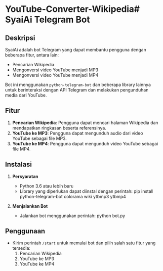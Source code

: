 # YouTube-Converter-Wikipedia# SyaiAi Telegram Bot

## Deskripsi
SyaiAi adalah bot Telegram yang dapat membantu pengguna dengan beberapa fitur, antara lain:
- Pencarian Wikipedia
- Mengonversi video YouTube menjadi MP3
- Mengonversi video YouTube menjadi MP4

Bot ini menggunakan `python-telegram-bot` dan beberapa library lainnya untuk berinteraksi dengan API Telegram dan melakukan pengunduhan media dari YouTube.

## Fitur
1. **Pencarian Wikipedia**: Pengguna dapat mencari halaman Wikipedia dan mendapatkan ringkasan beserta referensinya.
2. **YouTube ke MP3**: Pengguna dapat mengunduh audio dari video YouTube sebagai file MP3.
3. **YouTube ke MP4**: Pengguna dapat mengunduh video YouTube sebagai file MP4.

## Instalasi

1. **Persyaratan**
   - Python 3.6 atau lebih baru
   - Library yang diperlukan dapat diinstal dengan perintah:
     pip install python-telegram-bot colorama wiki ytbmp3 ytbmp4

2. **Menjalankan Bot**
   - Jalankan bot menggunakan perintah:
     python bot.py

## Penggunaan
- Kirim perintah `/start` untuk memulai bot dan pilih salah satu fitur yang tersedia:
  1. Pencarian Wikipedia
  2. YouTube ke MP3
  3. YouTube ke MP4
